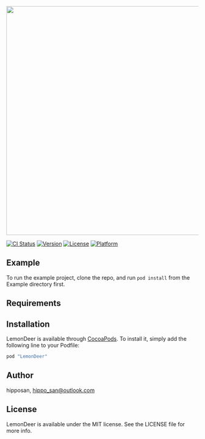 <p align="center">
  <img src="https://raw.githubusercontent.com/hipposan/LemonDeer/master/Resources/LemonDeer-logo.png" width=600 />
</p>


[![CI Status](http://img.shields.io/travis/hipposan/LemonDeer.svg?style=flat)](https://travis-ci.org/hipposan/LemonDeer)
[![Version](https://img.shields.io/cocoapods/v/LemonDeer.svg?style=flat)](http://cocoapods.org/pods/LemonDeer)
[![License](https://img.shields.io/cocoapods/l/LemonDeer.svg?style=flat)](http://cocoapods.org/pods/LemonDeer)
[![Platform](https://img.shields.io/cocoapods/p/LemonDeer.svg?style=flat)](http://cocoapods.org/pods/LemonDeer)

## Example

To run the example project, clone the repo, and run `pod install` from the Example directory first.

## Requirements

## Installation

LemonDeer is available through [CocoaPods](http://cocoapods.org). To install
it, simply add the following line to your Podfile:

```ruby
pod "LemonDeer"
```

## Author

hipposan, hippo_san@outlook.com

## License

LemonDeer is available under the MIT license. See the LICENSE file for more info.
